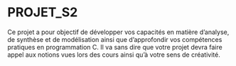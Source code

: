 # PROJET_S2
Ce projet a pour objectif de développer vos capacités en matière d’analyse, de synthèse et de modélisation ainsi que d’approfondir vos compétences pratiques en programmation C. Il va sans dire que votre projet devra faire appel aux notions vues lors des cours ainsi qu’à votre sens de créativité.
